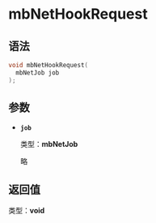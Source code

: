 # mbNetHookRequest

## 语法

``` cpp
void mbNetHookRequest(
  mbNetJob job
);
```

## 参数

- **`job`**

  类型：**mbNetJob**

  略

## 返回值

类型：**void**
